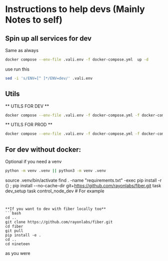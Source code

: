 # Instructions to help devs (Mainly Notes to self)

## Spin up all services for dev

Same as always
```bash
docker compose --env-file .vali.env -f docker-compose.yml  up -d
```
use run this
```bash
sed -i 's/ENV=[^ ]*/ENV=dev/' .vali.env
```

## Utils

** UTILS FOR DEV **
```bash
docker compose --env-file .vali.env -f docker-compose.yml -f docker-compose.utils.yml up -d
```

** UTILS FOR PROD **
```bash
docker compose --env-file .vali.env -f docker-compose.yml -f docker-compose.utils.yml up -d
```


## For dev without docker:

Optional if you need a venv
```bash
python -m venv .venv || python3 -m venv .venv
```


source .venv/bin/activate
find . -name "requirements.txt" -exec pip install -r {} \;
pip install --no-cache-dir git+https://github.com/rayonlabs/fiber.git
task dev_setup
task control_node_dev  # For example
```


**If you want to dev with fiber locally too**
```bash
cd ..
git clone https://github.com/rayonlabs/fiber.git
cd fiber
git pull
pip install -e .
cd ..
cd nineteen
```

as you were